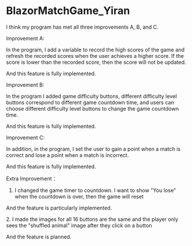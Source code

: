 # BlazorMatchGame_Yiran

I think my program has met all three improvements A, B, and C.

Improvement A:

In the program, I add a variable to record the high scores of the game and refresh the recorded scores when the user achieves a higher score. If the score is lower than the recorded score, then the score will not be updated.

And this feature is fully implemented.

Improvement B:

In the program I added game difficulty buttons, different difficulty level buttons correspond to different game countdown time, and users can choose different difficulty level buttons to change the game countdown time.

And this feature is fully implemented.

Improvement C:

In addition, in the program, I set the user to gain a point when a match is correct and lose a point when a match is incorrect.

And this feature is fully implemented.

Extra Improvement：

1. I changed the game timer to countdown. I want to show "You lose" when the countdown is over, then the game will reset

And the feature is particularly implemented.

2. I made the images for all 16 buttons are the same and the player only sees the "shuffled animal" image after they click on a button

And the feature is planned.
